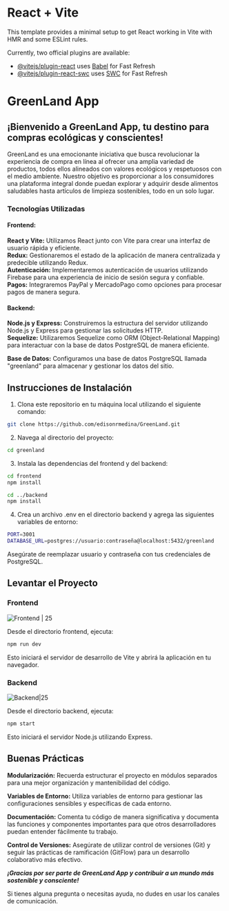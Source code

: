 # React + Vite

This template provides a minimal setup to get React working in Vite with HMR and some ESLint rules.

Currently, two official plugins are available:

- [@vitejs/plugin-react](https://github.com/vitejs/vite-plugin-react/blob/main/packages/plugin-react/README.md) uses [Babel](https://babeljs.io/) for Fast Refresh
- [@vitejs/plugin-react-swc](https://github.com/vitejs/vite-plugin-react-swc) uses [SWC](https://swc.rs/) for Fast Refresh   



# GreenLand App
## ¡Bienvenido a GreenLand App, tu destino para compras ecológicas y conscientes!   

GreenLand es una emocionante iniciativa que busca revolucionar la experiencia de compra en línea al ofrecer una amplia variedad de productos, todos ellos alineados con valores ecológicos y respetuosos con el medio ambiente. Nuestro objetivo es proporcionar a los consumidores una plataforma integral donde puedan explorar y adquirir desde alimentos saludables hasta artículos de limpieza sostenibles, todo en un solo lugar.

### Tecnologías Utilizadas

#### Frontend:

**React y Vite:** Utilizamos React junto con Vite para crear una interfaz de usuario rápida y eficiente.   
**Redux:** Gestionaremos el estado de la aplicación de manera centralizada y predecible utilizando Redux.   
**Autenticación:** Implementaremos autenticación de usuarios utilizando Firebase para una experiencia de inicio de sesión segura y confiable.  
**Pagos:** Integraremos PayPal y MercadoPago como opciones para procesar pagos de manera segura.   

#### Backend:

**Node.js y Express:** Construiremos la estructura del servidor utilizando Node.js y Express para gestionar las solicitudes HTTP.  
**Sequelize:** Utilizaremos Sequelize como ORM (Object-Relational Mapping) para interactuar con la base de datos PostgreSQL de manera eficiente.   

**Base de Datos:** Configuramos una base de datos PostgreSQL llamada "greenland" para almacenar y gestionar los datos del sitio.   


## Instrucciones de Instalación
1. Clona este repositorio en tu máquina local utilizando el siguiente comando:

```bash
git clone https://github.com/edisonrmedina/GreenLand.git
```   
2. Navega al directorio del proyecto:
```bash
cd greenland
```  
3. Instala las dependencias del frontend y del backend:
```bash
cd frontend
npm install

cd ../backend
npm install
```
4. Crea un archivo .env en el directorio backend y agrega las siguientes variables de entorno:
```bash
PORT=3001
DATABASE_URL=postgres://usuario:contraseña@localhost:5432/greenland
```

Asegúrate de reemplazar usuario y contraseña con tus credenciales de PostgreSQL.

## Levantar el Proyecto

### Frontend  
![Frontend | 25](https://i.postimg.cc/c4B2f2ZG/desarrollo-web-ingenieria-programadores-sitio-web-codificacion-pantallas-interfaz-realidad-aumentada.jpg)

Desde el directorio frontend, ejecuta:
```bash
npm run dev
```

Esto iniciará el servidor de desarrollo de Vite y abrirá la aplicación en tu navegador.  

### Backend   
![Backend|25](https://i.postimg.cc/vZHYn5JX/ilustracion-concepto-codificar-114360-939.jpg)
 

Desde el directorio backend, ejecuta:
```bash
npm start
```   
Esto iniciará el servidor Node.js utilizando Express.  


## Buenas Prácticas
**Modularización:** Recuerda estructurar el proyecto en módulos separados para una mejor organización y mantenibilidad del código.  

**Variables de Entorno:** Utiliza variables de entorno para gestionar las configuraciones sensibles y específicas de cada entorno.  

**Documentación:** Comenta tu código de manera significativa y documenta las funciones y componentes importantes para que otros desarrolladores puedan entender fácilmente tu trabajo.  

**Control de Versiones:** Asegúrate de utilizar control de versiones (Git) y seguir las prácticas de ramificación (GitFlow) para un desarrollo colaborativo más efectivo.  

***¡Gracias por ser parte de GreenLand App y contribuir a un mundo más sostenible y consciente!***

Si tienes alguna pregunta o necesitas ayuda, no dudes en usar los canales de comunicación.








